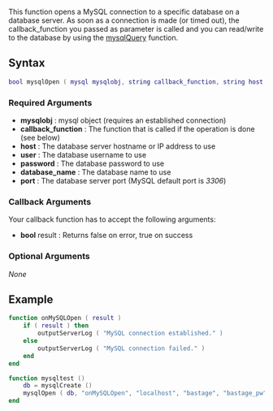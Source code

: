 This function opens a MySQL connection to a specific database on a database server. As soon as a connection is made (or timed out), the callback\_function you passed as parameter is called and you can read/write to the database by using the [mysqlQuery](/docs/mysqlquery.md "wikilink") function.

Syntax
------

``` lua
bool mysqlOpen ( mysql mysqlobj, string callback_function, string host, string user, string password, string database_name, int port )
```

### Required Arguments

-   **mysqlobj** : mysql object (requires an established connection)
-   **callback\_function** : The function that is called if the operation is done (see below)
-   **host** : The database server hostname or IP address to use
-   **user** : The database username to use
-   **password** : The database password to use
-   **database\_name** : The database name to use
-   **port** : The database server port (MySQL default port is *3306*)

### Callback Arguments

Your callback function has to accept the following arguments:

-   **bool** result : Returns false on error, true on success

### Optional Arguments

*None*

Example
-------

``` lua
function onMySQLOpen ( result )
    if ( result ) then
        outputServerLog ( "MySQL connection established." )
    else
        outputServerLog ( "MySQL connection failed." )
    end
end

function mysqltest ()
    db = mysqlCreate ()
    mysqlOpen ( db, "onMySQLOpen", "localhost", "bastage", "bastage_pw", "test", 3306 )
end
```
